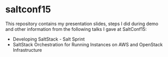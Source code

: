 # saltconf15
This repository contains my presentation slides, steps I did during demo and other information from the following talks I gave at SaltConf15:

* Developing SaltStack - Salt Sprint
* SaltStack Orchestration for Running Instances on AWS and OpenStack Infrastructure
